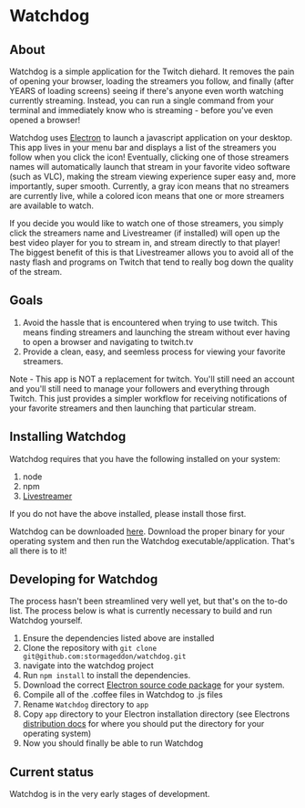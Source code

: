# Watchdog

## About
Watchdog is a simple application for the Twitch diehard. It removes the pain of opening your browser, loading the streamers you follow, and finally (after YEARS of loading screens) seeing if there's anyone even worth watching currently streaming. Instead, you can run a single command from your terminal and immediately know who is streaming - before you've even opened a browser!

Watchdog uses [Electron](https://github.com/atom/electron) to launch a javascript application on your desktop. This app lives in your menu bar and displays a list of the streamers you follow when you click the icon! Eventually, clicking one of those streamers names will automatically launch that stream in your favorite video software (such as VLC), making the stream viewing experience super easy and, more importantly, super smooth. Currently, a gray icon means that no streamers are currently live, while a colored icon means that one or more streamers are available to watch.

If you decide you would like to watch one of those streamers, you simply click the streamers name and Livestreamer (if installed) will open up the best video player for you to stream in, and stream directly to that player! The biggest benefit of this is that Livestreamer allows you to avoid all of the nasty flash and programs on Twitch that tend to really bog down the quality of the stream.

## Goals
1. Avoid the hassle that is encountered when trying to use twitch. This means finding streamers and launching the stream without ever having to open a browser and navigating to twitch.tv
2. Provide a clean, easy, and seemless process for viewing your favorite streamers.

Note - This app is NOT a replacement for twitch. You'll still need an account and you'll still need to manage your followers and everything through Twitch. This just provides a simpler workflow for receiving notifications of your favorite streamers and then launching that particular stream.

## Installing Watchdog
Watchdog requires that you have the following installed on your system:

1. node
2. npm
3. [Livestreamer](https://github.com/chrippa/livestreamer)

If you do not have the above installed, please install those first.

Watchdog can be downloaded [here](http://stormageddon.github.io). Download the proper binary for your operating system and then run the Watchdog executable/application. That's all there is to it!

## Developing for Watchdog
The process hasn't been streamlined very well yet, but that's on the to-do list. The process below is what is currently necessary to build and run Watchdog yourself.

1. Ensure the dependencies listed above are installed
2. Clone the repository with `git clone git@github.com:stormageddon/watchdog.git`
3. navigate into the watchdog project
4. Run `npm install` to install the dependencies.
5. Download the correct [Electron source code package](https://github.com/atom/electron/releases) for your system.
6. Compile all of the .coffee files in Watchdog to .js files
7. Rename `Watchdog` directory to `app`
8. Copy `app` directory to your Electron installation directory (see Electrons [distribution docs](http://electron.atom.io/docs/v0.28.0/tutorial/application-distribution/) for where you should put the directory for your operating system)
9. Now you should finally be able to run Watchdog

## Current status
Watchdog is in the very early stages of development.
